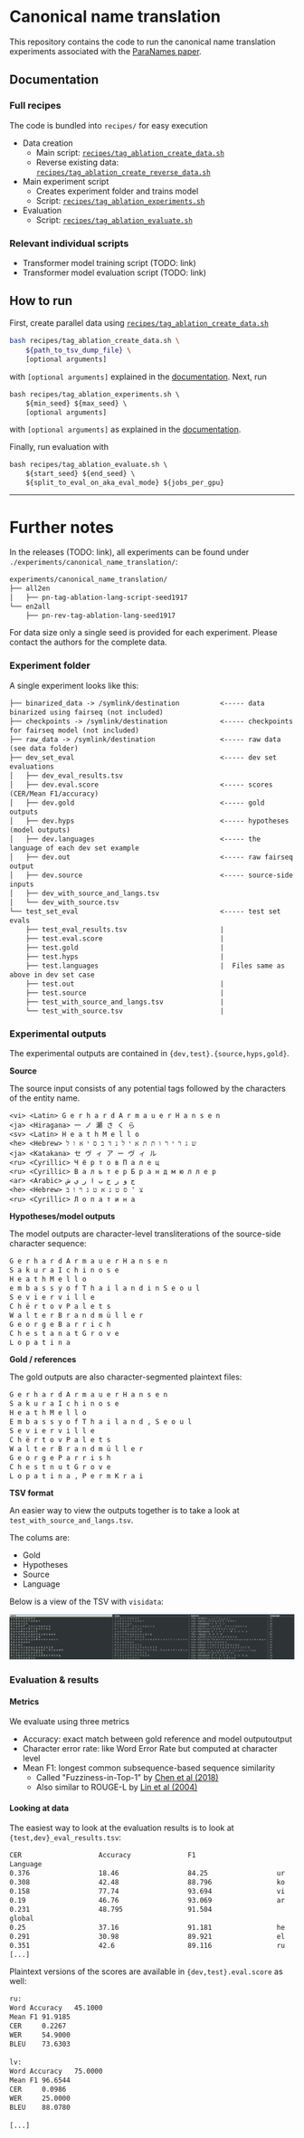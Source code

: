 # Canonical name translation

This repository contains the code to run the canonical name translation experiments associated with the [ParaNames paper](https://github.com/bltlab/paranames).

## Documentation

### Full recipes
The code is bundled into `recipes/` for easy execution

- Data creation
	- Main script: [`recipes/tag_ablation_create_data.sh`](docs/recipes_tag_ablation_create_data.md)
	- Reverse existing data: [`recipes/tag_ablation_create_reverse_data.sh`](docs/recipes_tag_ablation_create_reverse_data.md)
- Main experiment script
	- Creates experiment folder and trains model
	- Script: [`recipes/tag_ablation_experiments.sh`](docs/recipes_tag_ablation_experiments.md)
- Evaluation
	- Script: [`recipes/tag_ablation_evaluate.sh`](docs/recipes_tag_ablation_evaluate.md)

### Relevant individual scripts
- Transformer model training script (TODO: link)
- Transformer model evaluation script (TODO: link)

## How to run

First, create parallel data using [`recipes/tag_ablation_create_data.sh`](docs/recipes_tag_ablation_create_data.md)

```bash
bash recipes/tag_ablation_create_data.sh \
    ${path_to_tsv_dump_file} \
    [optional arguments]
```

with `[optional arguments]` explained in the [documentation](docs/recipes_tag_ablation_create_data.md). Next, run 

```
bash recipes/tag_ablation_experiments.sh \
    ${min_seed} ${max_seed} \
    [optional arguments]
```

with `[optional arguments]` as explained in the [documentation](docs/recipes_tag_ablation_experiments.md).

Finally, run evaluation with

```
bash recipes/tag_ablation_evaluate.sh \
    ${start_seed} ${end_seed} \
    ${split_to_eval_on_aka_eval_mode} ${jobs_per_gpu}
```


---

# Further notes

In the releases (TODO: link), all experiments can be found under `./experiments/canonical_name_translation/`:

```
experiments/canonical_name_translation/
├── all2en
│   ├── pn-tag-ablation-lang-script-seed1917
└── en2all
    ├── pn-rev-tag-ablation-lang-seed1917
```

For data size only a single seed is provided for each experiment. Please contact the authors for the complete data.

### Experiment folder

A single experiment looks like this:

```
├── binarized_data -> /symlink/destination          <----- data binarized using fairseq (not included)
├── checkpoints -> /symlink/destination             <----- checkpoints for fairseq model (not included)
├── raw_data -> /symlink/destination                <----- raw data (see data folder)
├── dev_set_eval                                    <----- dev set evaluations
│   ├── dev_eval_results.tsv
│   ├── dev.eval.score                              <----- scores (CER/Mean F1/accuracy)
│   ├── dev.gold                                    <----- gold outputs
│   ├── dev.hyps                                    <----- hypotheses (model outputs)
│   ├── dev.languages                               <----- the language of each dev set example
│   ├── dev.out                                     <----- raw fairseq output
│   ├── dev.source                                  <----- source-side inputs
│   ├── dev_with_source_and_langs.tsv
│   └── dev_with_source.tsv
└── test_set_eval                                   <----- test set evals
    ├── test_eval_results.tsv                       |
    ├── test.eval.score                             |
    ├── test.gold                                   |
    ├── test.hyps                                   |
    ├── test.languages                              |  Files same as above in dev set case
    ├── test.out                                    |
    ├── test.source                                 |
    ├── test_with_source_and_langs.tsv              |
    └── test_with_source.tsv                        |

```

### Experimental outputs

The experimental outputs are contained in `{dev,test}.{source,hyps,gold}`.

**Source**

The source input consists of any potential tags followed by the characters of the entity name.

```
<vi> <Latin> G e r h a r d A r m a u e r H a n s e n
<ja> <Hiragana> 一 ノ 瀬 さ く ら
<sv> <Latin> H e a t h M e l l o
<he> <Hebrew> ש ג ר י ר ו ת ת א י ל נ ד ב ס י א ו ל
<ja> <Katakana> セ ヴ ィ ア ー ヴ ィ ル
<ru> <Cyrillic> Ч ё р т о в П а л е ц
<ru> <Cyrillic> В а л ь т е р Б р а н д м ю л л е р
<ar> <Arabic> ج و ر ج ب ا ر ي ش
<he> <Hebrew> צ ' ס ט נ א ט ג ר ו ב
<ru> <Cyrillic> Л о п а т и н а
```

**Hypotheses/model outputs**

The model outputs are character-level transliterations of the source-side character sequence:

```
G e r h a r d A r m a u e r H a n s e n
S a k u r a I c h i n o s e
H e a t h M e l l o
e m b a s s y o f T h a i l a n d i n S e o u l
S e v i e r v i l l e
C h ë r t o v P a l e t s
W a l t e r B r a n d m ü l l e r
G e o r g e B a r r i c h
C h e s t a n a t G r o v e
L o p a t i n a
```

**Gold / references**

The gold outputs are also character-segmented plaintext files:

```
G e r h a r d A r m a u e r H a n s e n
S a k u r a I c h i n o s e
H e a t h M e l l o
E m b a s s y o f T h a i l a n d , S e o u l
S e v i e r v i l l e
C h ë r t o v P a l e t s
W a l t e r B r a n d m ü l l e r
G e o r g e P a r r i s h
C h e s t n u t G r o v e
L o p a t i n a , P e r m K r a i
```

**TSV format**

An easier way to view the outputs together is to take a look at `test_with_source_and_langs.tsv`.

The colums are:

- Gold
- Hypotheses
- Source
- Language

Below is a view of the TSV with `visidata`:

![TSV of outputs](img/canonical_name_translation_outputs_101923.png)

### Evaluation & results

#### Metrics

We evaluate using three metrics

- Accuracy: exact match between gold reference and model outputoutput
- Character error rate: like Word Error Rate but computed at character level
- Mean F1: longest common subsequence-based sequence similarity
  - Called "Fuzziness-in-Top-1" by [Chen et al (2018)](https://aclanthology.org/W18-2409/)
  - Also similar to ROUGE-L by [Lin et al (2004)](https://aclanthology.org/W04-1013/)

#### Looking at data

The easiest way to look at the evaluation results is to look at `{test,dev}_eval_results.tsv`:

```
CER                   Accuracy              F1                    Language
0.376                 18.46                 84.25                 ur
0.308                 42.48                 88.796                ko
0.158                 77.74                 93.694                vi
0.19                  46.76                 93.069                ar
0.231                 48.795                91.504                global
0.25                  37.16                 91.181                he
0.291                 30.98                 89.921                el
0.351                 42.6                  89.116                ru
[...]
```

Plaintext versions of the scores are available in `{dev,test}.eval.score` as well:

```
ru:
Word Accuracy   45.1000
Mean F1 91.9185
CER     0.2267
WER     54.9000
BLEU    73.6303

lv:
Word Accuracy   75.0000
Mean F1 96.6544
CER     0.0986
WER     25.0000
BLEU    88.0780

[...]
```
